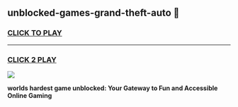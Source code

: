 
## unblocked-games-grand-theft-auto 👋
<h3>
<a href="https://premium.freeplayer.one?title=unblocked-games-grand-theft-auto&ref=14F">CLICK TO PLAY</a></h3>
<hr>

<h3>
<a href="https://premium.freeplayer.one?title=unblocked-games-grand-theft-auto&ref=14F">CLICK 2 PLAY</a>
  
</h3>

<a href="https://premium.freeplayer.one?title=unblocked-games-grand-theft-auto&ref=12F/"><img src="https://clearcache.store/games.png"></a>


**worlds hardest game unblocked: Your Gateway to Fun and Accessible Online Gaming**
